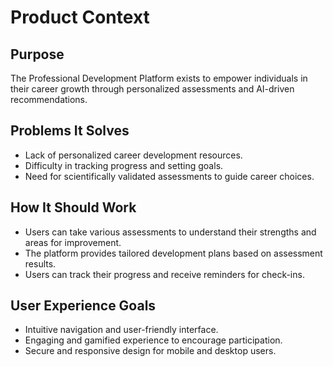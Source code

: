 # Product Context

## Purpose
The Professional Development Platform exists to empower individuals in their career growth through personalized assessments and AI-driven recommendations.

## Problems It Solves
- Lack of personalized career development resources.
- Difficulty in tracking progress and setting goals.
- Need for scientifically validated assessments to guide career choices.

## How It Should Work
- Users can take various assessments to understand their strengths and areas for improvement.
- The platform provides tailored development plans based on assessment results.
- Users can track their progress and receive reminders for check-ins.

## User Experience Goals
- Intuitive navigation and user-friendly interface.
- Engaging and gamified experience to encourage participation.
- Secure and responsive design for mobile and desktop users.